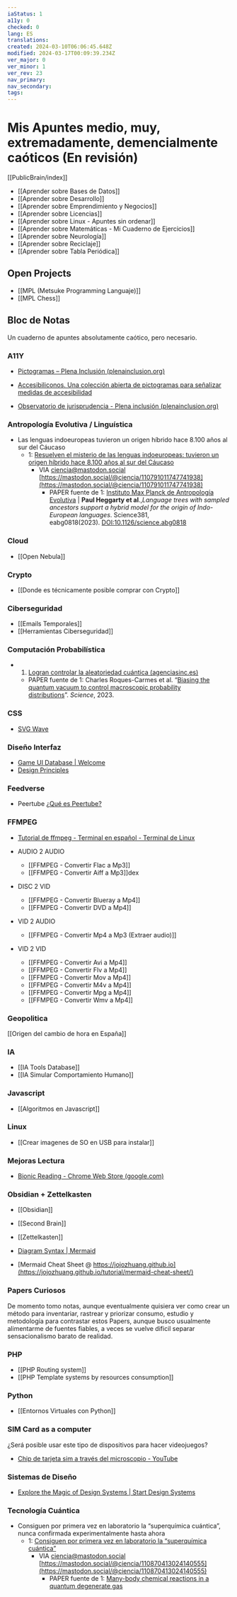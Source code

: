 ```yaml
---
iaStatus: 1
a11y: 0
checked: 0
lang: ES
translations: 
created: 2024-03-10T06:06:45.648Z
modified: 2024-03-17T00:09:39.234Z
ver_major: 0
ver_minor: 1
ver_rev: 23
nav_primary: 
nav_secondary: 
tags:
---
```

# Mis Apuntes medio, muy, extremadamente, demencialmente caóticos (En revisión)

[[PublicBrain/index]]

* [[Aprender sobre Bases de Datos]]
* [[Aprender sobre Desarrollo]]
* [[Aprender sobre Emprendimiento y Negocios]]
* [[Aprender sobre Licencias]]
* [[Aprender sobre Linux - Apuntes sin ordenar]]
* [[Aprender sobre Matemáticas - Mi Cuaderno de Ejercicios]]
* [[Aprender sobre Neurología]]
* [[Aprender sobre Reciclaje]]
* [[Aprender sobre Tabla Periódica]]

## Open Projects

* [[MPL (Metsuke Programming Languaje)]]
* [[MPL Chess]]

## Bloc de Notas

Un cuaderno de apuntes absolutamente caótico, pero necesario.
### A11Y

* [Pictogramas – Plena Inclusión (plenainclusion.org)](https://pictogramas.plenainclusion.org/)
* [Accesibiliconos. Una colección abierta de pictogramas para señalizar medidas de accesibilidad](https://www.accesibiliconos.org/)

* [Observatorio de jurisprudencia - Plena inclusión (plenainclusion.org)](https://www.plenainclusion.org/l/observatorio-jurisprudencia/)

### Antropología Evolutiva / Linguística

* Las lenguas indoeuropeas tuvieron un origen híbrido hace 8.100 años al sur del Cáucaso
	* 1: [Resuelven el misterio de las lenguas indoeuropeas: tuvieron un origen híbrido hace 8.100 años al sur del Cáucaso](https://www.labrujulaverde.com/2023/07/resuelven-el-misterio-de-las-lenguas-indoeuropeas-tuvieron-un-origen-hibrido-hace-8100-anos-al-sur-del-caucaso)
		* VIA ciencia@mastodon.social [https://mastodon.social/@ciencia/110791011747741938](https://mastodon.social/@ciencia/110791011747741938)
			* PAPER fuente de 1: [Instituto Max Planck de Antropología Evolutiva](https://www.mpg.de/20666229/0725-evan-origin-of-the-indo-european-languages-150495-x) | **Paul Heggarty et al**.,_Language trees with sampled ancestors support a hybrid model for the origin of Indo-European languages_. Science381, eabg0818(2023). [DOI:10.1126/science.abg0818](https://dx.doi.org/10.1126/science.abg0818)


### Cloud

* [[Open Nebula]]
### Crypto

* [[Donde es técnicamente posible comprar con Crypto]]

### Ciberseguridad

* [[Emails Temporales]]
* [[Herramientas Ciberseguridad]]

### Computación Probabilística

* 1. [Logran controlar la aleatoriedad cuántica (agenciasinc.es)](https://www.agenciasinc.es/Noticias/Logran-controlar-la-aleatoriedad-cuantica)
	* PAPER fuente de 1: Charles Roques-Carmes et al. “[Biasing the quantum vacuum to control macroscopic probability distributions](https://www.science.org/doi/10.1126/science.adh4920)”. _Science_, 2023.
### CSS
* [SVG Wave](https://svgwave.in/?utm_content=buffer96c08&utm_medium=social&utm_source=twitter.com&utm_campaign=buffer)

### Diseño Interfaz

* [Game UI Database | Welcome](https://gameuidatabase.com/)
* [Design Principles](https://principles.design/)

### Feedverse

* Peertube [¿Qué es Peertube?](https://joinpeertube.org/es)
### FFMPEG

* [Tutorial de ffmpeg - Terminal en español - Terminal de Linux](https://terminaldelinux.com/terminal/multimedia/ffmpeg/)

* AUDIO 2 AUDIO
	* [[FFMPEG - Convertir Flac a Mp3]]
	* [[FFMPEG - Convertir Aiff a Mp3]]dex
* DISC 2 VID
	* [[FFMPEG - Convertir Blueray a Mp4]]
	* [[FFMPEG - Convertir DVD a Mp4]]
* VID 2 AUDIO
	* [[FFMPEG - Convertir Mp4 a Mp3 (Extraer audio)]]
* VID 2 VID
	* [[FFMPEG - Convertir Avi a Mp4]]
	* [[FFMPEG - Convertir Flv a Mp4]]
	* [[FFMPEG - Convertir Mov a Mp4]]
	* [[FFMPEG - Convertir M4v a Mp4]]
	* [[FFMPEG - Convertir Mpg a Mp4]]
	* [[FFMPEG - Convertir Wmv a Mp4]]

### Geopolitica

[[Origen del cambio de hora en España]]


### IA

* [[IA Tools Database]]
* [[IA Simular Comportamiento Humano]]

### Javascript

* [[Algoritmos en Javascript]]

### Linux

* [[Crear imagenes de SO en USB para instalar]]

### Mejoras Lectura

* [Bionic Reading - Chrome Web Store (google.com)](https://chrome.google.com/webstore/detail/bionic-reading/kdfkejelgkdjgfoolngegkhkiecmlflj)

### Obsidian + Zettelkasten

* [[Obsidian]]
* [[Second Brain]]
* [[Zettelkasten]]

* [Diagram Syntax | Mermaid](https://mermaid.js.org/intro/n00b-syntaxReference.html)
* [Mermaid Cheat Sheet @ https://jojozhuang.github.io](https://jojozhuang.github.io/tutorial/mermaid-cheat-sheet/)

### Papers Curiosos

De momento tomo notas, aunque eventualmente quisiera ver como crear un método para inventariar, rastrear y priorizar consumo, estudio y metodología para contrastar estos Papers, aunque busco usualmente alimentarme de fuentes fiables,  a veces se vuelve dificil separar sensacionalismo barato de realidad.


### PHP

* [[PHP Routing system]]
* [[PHP Template systems by resources consumption]]

### Python

* [[Entornos Virtuales con Python]]

### SIM Card as a computer

¿Será posible usar este tipo de dispositivos para hacer videojuegos?

* [Chip de tarjeta sim a través del microscopio - YouTube](https://www.youtube.com/watch?v=wJSECL4YjgI&ab_channel=EDDLA)

### Sistemas de Diseño

* [Explore the Magic of Design Systems | Start Design Systems](https://startdesignsystem.com/)

### Tecnología Cuántica

* Consiguen por primera vez en laboratorio la “superquímica cuántica”, nunca confirmada experimentalmente hasta ahora
	* 1: [Consiguen por primera vez en laboratorio la “superquímica cuántica”](https://www.elperiodico.com/es/tendencias-21/20230811/primera-vez-laboratorio-superquimica-cuantica-90864300)
		* VIA ciencia@mastodon.social [https://mastodon.social/@ciencia/110870413024140555](https://mastodon.social/@ciencia/110870413024140555)
			* PAPER fuente de 1: [Many-body chemical reactions in a quantum degenerate gas](https://www.nature.com/articles/s41567-023-02139-8)

